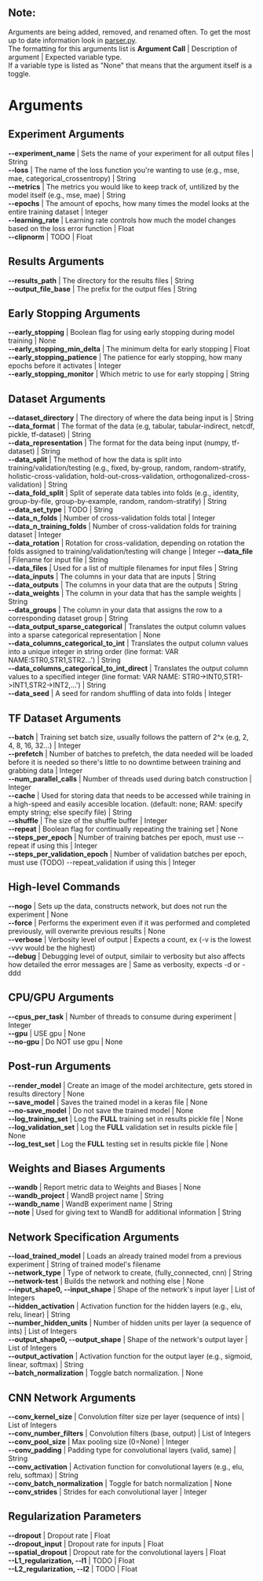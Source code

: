 ## Note:  
Arguments are being added, removed, and renamed often. To get the most up to date information look in [parser.py](../../src/parser.py).  
The formatting for this arguments list is **Argument Call** | Description of argument | Expected variable type.  
If a variable type is listed as "None" that means that the argument itself is a toggle.  

# Arguments  
## Experiment Arguments  
**--experiment_name** | Sets the name of your experiment for all output files | String  
**--loss** | The name of the loss function you're wanting to use (e.g., mse, mae, categorical_crossentropy) | String  
**--metrics** | The metrics you would like to keep track of, untilized by the model itself (e.g., mse, mae) | String  
**--epochs** | The amount of epochs, how many times the model looks at the entire training dataset | Integer  
**--learning_rate** | Learning rate controls how much the model changes based on the loss error function | Float  
**--clipnorm** | TODO | Float  
    
## Results Arguments  
**--results_path** | The directory for the results files | String  
**--output_file_base** | The prefix for the output files | String  
  
## Early Stopping Arguments  
**--early_stopping** | Boolean flag for using early stopping during model training | None  
**--early_stopping_min_delta** | The minimum delta for early stopping | Float  
**--early_stopping_patience** | The patience for early stopping, how many epochs before it activates | Integer  
**--early_stopping_monitor** | Which metric to use for early stopping | String  
   
## Dataset Arguments  
**--dataset_directory** | The directory of where the data being input is | String  
**--data_format** | The format of the data (e.g, tabular, tabular-indirect, netcdf, pickle, tf-dataset) | String  
**--data_representation** | The format for the data being input (numpy, tf-dataset) | String  
**--data_split** | The method of how the data is split into training/validation/testing (e.g., fixed, by-group, random, random-stratify, holistic-cross-validation, hold-out-cross-validation, orthogonalized-cross-validation) | String  
**--data_fold_split** | Split of seperate data tables into folds (e.g., identity, group-by-file, group-by-example, random, random-stratify) | String  
**--data_set_type** | TODO | String  
**--data_n_folds** | Number of cross-validation folds total | Integer  
**--data_n_training_folds** | Number of cross-validation folds for training dataset | Integer  
**--data_rotation** | Rotation for cross-validation, depending on rotation the folds assigned to training/validation/testing will change | Integer
**--data_file** | Filename for input file | String  
**--data_files** | Used for a list of multiple filenames for input files | String  
**--data_inputs** | The columns in your data that are inputs | String  
**--data_outputs** | The columns in your data that are the outputs | String  
**--data_weights** | The column in your data that has the sample weights | String  
**--data_groups** | The column in your data that assigns the row to a corresponding dataset group | String  
**--data_output_sparse_categorical** | Translates the output column values into a sparse categorical representation | None  
**--data_columns_categorical_to_int** | Translates the output column values into a unique integer in string order (line format: VAR NAME:STR0,STR1,STR2...') | String  
**--data_columns_categorical_to_int_direct** | Translates the output column values to a specified integer (line format: VAR NAME: STR0->INT0,STR1->INT1,STR2->INT2,...') | String  
**--data_seed** | A seed for random shuffling of data into folds | Integer  
  
## TF Dataset Arguments  
**--batch** | Training set batch size, usually follows the pattern of 2^x (e.g, 2, 4, 8, 16, 32...) | Integer  
**--prefetch** | Number of batches to prefetch, the data needed will be loaded before it is needed so there's little to no downtime between training and grabbing data | Integer  
**--num_parallel_calls** | Number of threads used during batch construction | Integer  
**--cache** | Used for storing data that needs to be accessed while training in a high-speed and easily accesible location. (default: none; RAM: specify empty string; else specify file) | String  
**--shuffle** | The size of the shuffle buffer | Integer  
**--repeat** | Boolean flag for continually repeating the training set | None  
**--steps_per_epoch** | Number of training batches per epoch, must use --repeat if using this | Integer  
**--steps_per_validation_epoch** | Number of validation batches per epoch, must use (TODO) --repeat_validation if using this | Integer  
  
## High-level Commands  
**--nogo** | Sets up the data, constructs network, but does not run the experiment | None  
**--force** | Performs the experiment even if it was performed and completed previously, will overwrite previous results | None  
**--verbose** | Verbosity level of output | Expects a count, ex (-v is the lowest -vvv would be the highest)  
**--debug** | Debugging level of output, similair to verbosity but also affects how detailed the error messages are | Same as verbosity, expects -d or -ddd  
  
## CPU/GPU Arguments  
**--cpus_per_task** | Number of threads to consume during experiment | Integer  
**--gpu** | USE gpu | None  
**--no-gpu** | Do NOT use gpu | None  
  
## Post-run Arguments  
**--render_model** | Create an image of the model architecture, gets stored in results directory | None  
**--save_model** | Saves the trained model in a keras file | None  
**--no-save_model** | Do not save the trained model | None  
**--log_training_set** | Log the **FULL** training set in results pickle file | None  
**--log_validation_set** | Log the **FULL** validation set in results pickle file | None  
**--log_test_set** | Log the **FULL** testing set in results pickle file | None  
  
## Weights and Biases Arguments  
**--wandb** | Report metric data to Weights and Biases | None  
**--wandb_project** | WandB project name | String  
**--wandb_name** | WandB experiment name | String  
**--note** | Used for giving text to WandB for additional information | String  
  
## Network Specification Arguments  
**--load_trained_model** | Loads an already trained model from a previous experiment | String of trained model's filename  
**--network_type** | Type of network to create, (fully_connected, cnn) | String  
**--network-test** | Builds the network and nothing else | None  
**--input_shape0, --input_shape** | Shape of the network's input layer | List of Integers  
**--hidden_activation** | Activation function for the hidden layers (e.g., elu, relu, linear) | String  
**--number_hidden_units** | Number of hidden units per layer (a sequence of ints) | List of Integers  
**--output_shape0, --output_shape** | Shape of the network's output layer | List of Integers  
**--output_activation** | Activation function for the output layer (e.g., sigmoid, linear, softmax) | String  
**--batch_normalization** | Toggle batch normalization. | None  
  
## CNN Network Arguments  
**--conv_kernel_size** | Convolution filter size per layer (sequence of ints) | List of Integers  
**--conv_number_filters** | Convolution filters (base, output) | List of Integers  
**--conv_pool_size** | Max pooling size (0=None) | Integer  
**--conv_padding** | Padding type for convolutional layers (valid, same) | String  
**--conv_activation** | Activation function for convolutional layers (e.g., elu, relu, softmax) | String  
**--conv_batch_normalization** | Toggle for batch normalization | None  
**--conv_strides** | Strides for each convolutional layer | Integer  
  
## Regularization Parameters  
**--dropout** | Dropout rate | Float  
**--dropout_input** | Dropout rate for inputs | Float  
**--spatial_dropout** | Dropout rate for the convolutional layers | Float  
**--L1_regularization, --l1** | TODO  | Float  
**--L2_regularization, --l2** | TODO  | Float  